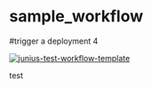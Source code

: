# sample_workflow

#trigger a deployment 4

[![junius-test-workflow-template](https://github.com/juniuszhangserai/sample_workflow/actions/workflows/junius-test.yml/badge.svg?event=workflow_dispatch)](https://github.com/juniuszhangserai/sample_workflow/actions/workflows/junius-test.yml)

test
